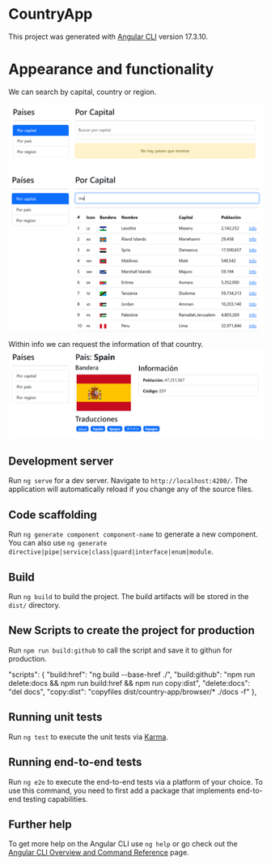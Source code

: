 # CountryApp

This project was generated with [Angular CLI](https://github.com/angular/angular-cli) version 17.3.10.

# Appearance and functionality

We can search by capital, country or region.

![alt text](image.png)
![alt text](image-1.png)

Within info we can request the information of that country.
![alt text](image-2.png)

## Development server

Run `ng serve` for a dev server. Navigate to `http://localhost:4200/`. The application will automatically reload if you change any of the source files.


## Code scaffolding

Run `ng generate component component-name` to generate a new component. You can also use `ng generate directive|pipe|service|class|guard|interface|enum|module`.

## Build

Run `ng build` to build the project. The build artifacts will be stored in the `dist/` directory.

## New Scripts to create the project for production

Run `npm run build:github` to call the script and save it to githun for production.

"scripts": {
    "build:href": "ng build --base-href ./",
    "build:github": "npm run delete:docs && npm run build:href && npm run copy:dist",
    "delete:docs": "del docs",
    "copy:dist": "copyfiles dist/country-app/browser/* ./docs -f"
  },

## Running unit tests

Run `ng test` to execute the unit tests via [Karma](https://karma-runner.github.io).

## Running end-to-end tests

Run `ng e2e` to execute the end-to-end tests via a platform of your choice. To use this command, you need to first add a package that implements end-to-end testing capabilities.

## Further help

To get more help on the Angular CLI use `ng help` or go check out the [Angular CLI Overview and Command Reference](https://angular.io/cli) page.
